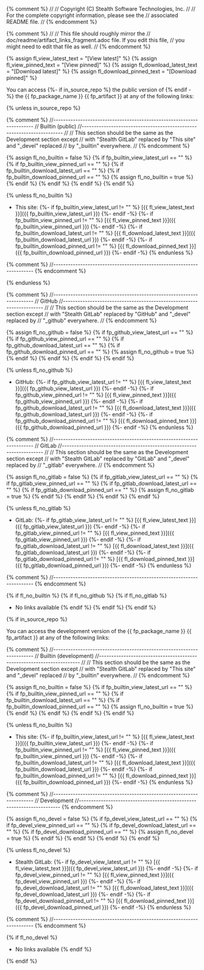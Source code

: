 {% comment %}
//
// Copyright (C) Stealth Software Technologies, Inc.
//
// For the complete copyright information, please see the
// associated README file.
//
{% endcomment %}

{% comment %}
//
// This file should roughly mirror the
// doc/readme/artifact_links_fragment.adoc file. If you edit this file,
// you might need to edit that file as well.
//
{% endcomment %}

{% assign fl_view_latest_text = "&#91;View latest&#93;" %}
{% assign fl_view_pinned_text = "&#91;View pinned&#93;" %}
{% assign fl_download_latest_text = "&#91;Download latest&#93;" %}
{% assign fl_download_pinned_text = "&#91;Download pinned&#93;" %}

You can access
{%- if in_source_repo %}
the public version of
{% endif -%}
the {{ fp_package_name }} {{ fp_artifact }}
at any of the following links:

{% unless in_source_repo %}

{% comment %}
//----------------------------------------------------------------------
// Builtin (public)
//----------------------------------------------------------------------
//
// This section should be the same as the Development section except
// with "Stealth GitLab" replaced by "This site" and "_devel" replaced
// by "_builtin" everywhere.
//
{% endcomment %}

{% assign fl_no_builtin = false %}
{% if fp_builtin_view_latest_url == "" %}
{% if fp_builtin_view_pinned_url == "" %}
{% if fp_builtin_download_latest_url == "" %}
{% if fp_builtin_download_pinned_url == "" %}
{% assign fl_no_builtin = true %}
{% endif %}
{% endif %}
{% endif %}
{% endif %}

{% unless fl_no_builtin %}
* This site:
{%- if fp_builtin_view_latest_url != "" %}
  [{{ fl_view_latest_text }}]({{ fp_builtin_view_latest_url }})
{%- endif -%}
{%- if fp_builtin_view_pinned_url != "" %}
  [{{ fl_view_pinned_text }}]({{ fp_builtin_view_pinned_url }})
{%- endif -%}
{%- if fp_builtin_download_latest_url != "" %}
  [{{ fl_download_latest_text }}]({{ fp_builtin_download_latest_url }})
{%- endif -%}
{%- if fp_builtin_download_pinned_url != "" %}
  [{{ fl_download_pinned_text }}]({{ fp_builtin_download_pinned_url }})
{%- endif -%}
{% endunless %}

{% comment %}
//----------------------------------------------------------------------
{% endcomment %}

{% endunless %}

{% comment %}
//----------------------------------------------------------------------
// GitHub
//----------------------------------------------------------------------
//
// This section should be the same as the Development section except
// with "Stealth GitLab" replaced by "GitHub" and "_devel" replaced by
// "_github" everywhere.
//
{% endcomment %}

{% assign fl_no_github = false %}
{% if fp_github_view_latest_url == "" %}
{% if fp_github_view_pinned_url == "" %}
{% if fp_github_download_latest_url == "" %}
{% if fp_github_download_pinned_url == "" %}
{% assign fl_no_github = true %}
{% endif %}
{% endif %}
{% endif %}
{% endif %}

{% unless fl_no_github %}
* GitHub:
{%- if fp_github_view_latest_url != "" %}
  [{{ fl_view_latest_text }}]({{ fp_github_view_latest_url }})
{%- endif -%}
{%- if fp_github_view_pinned_url != "" %}
  [{{ fl_view_pinned_text }}]({{ fp_github_view_pinned_url }})
{%- endif -%}
{%- if fp_github_download_latest_url != "" %}
  [{{ fl_download_latest_text }}]({{ fp_github_download_latest_url }})
{%- endif -%}
{%- if fp_github_download_pinned_url != "" %}
  [{{ fl_download_pinned_text }}]({{ fp_github_download_pinned_url }})
{%- endif -%}
{% endunless %}

{% comment %}
//----------------------------------------------------------------------
// GitLab
//----------------------------------------------------------------------
//
// This section should be the same as the Development section except
// with "Stealth GitLab" replaced by "GitLab" and "_devel" replaced by
// "_gitlab" everywhere.
//
{% endcomment %}

{% assign fl_no_gitlab = false %}
{% if fp_gitlab_view_latest_url == "" %}
{% if fp_gitlab_view_pinned_url == "" %}
{% if fp_gitlab_download_latest_url == "" %}
{% if fp_gitlab_download_pinned_url == "" %}
{% assign fl_no_gitlab = true %}
{% endif %}
{% endif %}
{% endif %}
{% endif %}

{% unless fl_no_gitlab %}
* GitLab:
{%- if fp_gitlab_view_latest_url != "" %}
  [{{ fl_view_latest_text }}]({{ fp_gitlab_view_latest_url }})
{%- endif -%}
{%- if fp_gitlab_view_pinned_url != "" %}
  [{{ fl_view_pinned_text }}]({{ fp_gitlab_view_pinned_url }})
{%- endif -%}
{%- if fp_gitlab_download_latest_url != "" %}
  [{{ fl_download_latest_text }}]({{ fp_gitlab_download_latest_url }})
{%- endif -%}
{%- if fp_gitlab_download_pinned_url != "" %}
  [{{ fl_download_pinned_text }}]({{ fp_gitlab_download_pinned_url }})
{%- endif -%}
{% endunless %}

{% comment %}
//----------------------------------------------------------------------
{% endcomment %}

{% if fl_no_builtin %}
{% if fl_no_github %}
{% if fl_no_gitlab %}
* No links available
{% endif %}
{% endif %}
{% endif %}

{% if in_source_repo %}

You can access
the development version of
the {{ fp_package_name }} {{ fp_artifact }}
at any of the following links:

{% comment %}
//----------------------------------------------------------------------
// Builtin (development)
//----------------------------------------------------------------------
//
// This section should be the same as the Development section except
// with "Stealth GitLab" replaced by "This site" and "_devel" replaced
// by "_builtin" everywhere.
//
{% endcomment %}

{% assign fl_no_builtin = false %}
{% if fp_builtin_view_latest_url == "" %}
{% if fp_builtin_view_pinned_url == "" %}
{% if fp_builtin_download_latest_url == "" %}
{% if fp_builtin_download_pinned_url == "" %}
{% assign fl_no_builtin = true %}
{% endif %}
{% endif %}
{% endif %}
{% endif %}

{% unless fl_no_builtin %}
* This site:
{%- if fp_builtin_view_latest_url != "" %}
  [{{ fl_view_latest_text }}]({{ fp_builtin_view_latest_url }})
{%- endif -%}
{%- if fp_builtin_view_pinned_url != "" %}
  [{{ fl_view_pinned_text }}]({{ fp_builtin_view_pinned_url }})
{%- endif -%}
{%- if fp_builtin_download_latest_url != "" %}
  [{{ fl_download_latest_text }}]({{ fp_builtin_download_latest_url }})
{%- endif -%}
{%- if fp_builtin_download_pinned_url != "" %}
  [{{ fl_download_pinned_text }}]({{ fp_builtin_download_pinned_url }})
{%- endif -%}
{% endunless %}

{% comment %}
//----------------------------------------------------------------------
// Development
//----------------------------------------------------------------------
{% endcomment %}

{% assign fl_no_devel = false %}
{% if fp_devel_view_latest_url == "" %}
{% if fp_devel_view_pinned_url == "" %}
{% if fp_devel_download_latest_url == "" %}
{% if fp_devel_download_pinned_url == "" %}
{% assign fl_no_devel = true %}
{% endif %}
{% endif %}
{% endif %}
{% endif %}

{% unless fl_no_devel %}
* Stealth GitLab:
{%- if fp_devel_view_latest_url != "" %}
  [{{ fl_view_latest_text }}]({{ fp_devel_view_latest_url }})
{%- endif -%}
{%- if fp_devel_view_pinned_url != "" %}
  [{{ fl_view_pinned_text }}]({{ fp_devel_view_pinned_url }})
{%- endif -%}
{%- if fp_devel_download_latest_url != "" %}
  [{{ fl_download_latest_text }}]({{ fp_devel_download_latest_url }})
{%- endif -%}
{%- if fp_devel_download_pinned_url != "" %}
  [{{ fl_download_pinned_text }}]({{ fp_devel_download_pinned_url }})
{%- endif -%}
{% endunless %}

{% comment %}
//----------------------------------------------------------------------
{% endcomment %}

{% if fl_no_devel %}
* No links available
{% endif %}

{% endif %}
